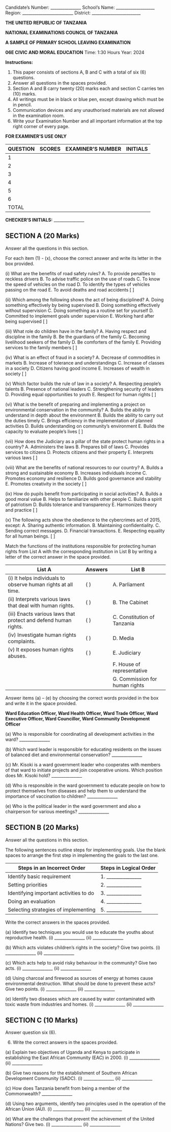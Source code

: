 Candidate’s Number: _______________
School’s Name: ___________________
Region: _________________________
District: ________________________

**THE UNITED REPUBLIC OF TANZANIA**

**NATIONAL EXAMINATIONS COUNCIL OF TANZANIA**

**A SAMPLE OF PRIMARY SCHOOL LEAVING EXAMINATION**

**06E CIVIC AND MORAL EDUCATION**
Time: 1:30 Hours Year: 2024

**Instructions:**

1. This paper consists of sections A, B and C with a total of six (6) questions.
2. Answer all questions in the spaces provided.
3. Section A and B carry twenty (20) marks each and section C carries ten (10) marks.
4. All writings must be in black or blue pen, except drawing which must be in pencil.
5. Communication devices and any unauthorised materials are not allowed in the examination room.
6. Write your Examination Number and all important information at the top right corner of every page.

**FOR EXAMINER’S USE ONLY**

| QUESTION | SCORES | EXAMINER’S NUMBER | INITIALS |
|---|---|---|---|
| 1 |  |  |  |
| 2 |  |  |  |
| 3 |  |  |  |
| 4 |  |  |  |
| 5 |  |  |  |
| 6 |  |  |  |
| TOTAL |  |  |  |

**CHECKER’S INITIALS:** _______________

## SECTION A (20 Marks)
Answer all the questions in this section.

For each item (1) - (x), choose the correct answer and write its letter in the box provided.

(i) What are the benefits of road safety rules?
    A. To provide penalties to reckless drivers
    B. To advise traffic police on the use of roads
    C. To know the speed of vehicles on the road
    D. To identify the types of vehicles passing on the road
    E. To avoid deaths and road accidents
    [  ]

(ii) Which among the following shows the act of being disciplined?
    A. Doing something effectively by being supervised
    B. Doing something effectively without supervision
    C. Doing something as a routine set for yourself
    D. Committed to implement goals under supervision
    E. Working hard after being supervised
    [  ]

(iii) What role do children have in the family?
    A. Having respect and discipline in the family
    B. Be the guardians of the family
    C. Becoming livelihood seekers of the family
    D. Be comforters of the family
    E. Providing services to the family members
    [  ]

(iv) What is an effect of fraud in a society?
    A. Decrease of commodities in markets
    B. Increase of tolerance and understandings
    C. Increase of classes in a society
    D. Citizens having good income
    E. Increases of wealth in society
    [  ]

(v) Which factor builds the rule of law in a society?
    A. Respecting people’s talents
    B. Presence of national leaders
    C. Strengthening security of leaders
    D. Providing equal opportunities to youth
    E. Respect for human rights
    [  ]

(vi) What is the benefit of preparing and implementing a project on environmental conservation in the community?
    A. Builds the ability to understand in depth about the environment
    B. Builds the ability to carry out the duties timely
    C. Brings efficiency in the implementation of planned activities
    D. Builds understanding on community’s environment
    E. Builds the capacity to evaluate people’s lives
    [  ]

(vii) How does the Judiciary as a pillar of the state protect human rights in a country?
    A. Administers the laws
    B. Prepares bill of laws
    C. Provides services to citizens
    D. Protects citizens and their property
    E. Interprets various laws
    [  ]

(viii) What are the benefits of national resources to our country?
    A. Builds a strong and sustainable economy
    B. Increases individuals income
    C. Promotes economy and resilience
    D. Builds good governance and stability
    E. Promotes creativity in the society
    [  ]

(ix) How do pupils benefit from participating in social activities?
    A. Builds a good moral value
    B. Helps to familiarize with other people
    C. Builds a spirit of patriotism
    D. Builds tolerance and transparency
    E. Harmonizes theory and practice
    [  ]

(x) The following acts show the obedience to the cybercrimes act of 2015, except:
    A. Sharing authentic information.
    B. Maintaining confidentiality.
    C. Sending correct messages.
    D. Financial transactions.
    E. Respecting equality for all human beings.
    [  ]

Match the functions of the institutions responsible for protecting human rights from List A with the corresponding institution in List B by writing a letter of the correct answer in the space provided.

| List A | Answers | List B |
|---|---|---|
| (i) It helps individuals to observe human rights at all time. | ( ) | A. Parliament |
| (ii) Interprets various laws that deal with human rights. | ( ) | B. The Cabinet |
| (iii) Enacts various laws that protect and defend human rights. | ( ) | C. Constitution of Tanzania |
| (iv) Investigate human rights complaints. | ( ) | D. Media |
| (v) It exposes human rights abuses. | ( ) | E. Judiciary |
|  |  | F. House of representative |
|  |  | G. Commission for human rights |

Answer items (a) – (e) by choosing the correct words provided in the box and write it in the space provided.

**Ward Education Officer, Ward Health Officer, Ward Trade Officer, Ward Executive Officer, Ward Councillor, Ward Community Development Officer**

(a) Who is responsible for coordinating all development activities in the ward? _______________

(b) Which ward leader is responsible for educating residents on the issues of balanced diet and environmental conservation? _______________

(c) Mr. Kisoki is a ward government leader who cooperates with members of that ward to initiate projects and join cooperative unions. Which position does Mr. Kisoki hold? _______________

(d) Who is responsible in the ward government to educate people on how to protect themselves from diseases and help them to understand the importance of vaccination to children? _______________

(e) Who is the political leader in the ward government and also a chairperson for various meetings? _______________

## SECTION B (20 Marks)
Answer all the questions in this section.

The following sentences outline steps for implementing goals. Use the blank spaces to arrange the first step in implementing the goals to the last one.

| Steps in an Incorrect Order | Steps in Logical Order |
|---|---|
| Identify basic requirement | 1. _______________ |
| Setting priorities | 2. _______________ |
| Identifying important activities to do | 3. _______________ |
| Doing an evaluation | 4. _______________ |
| Selecting strategies of implementing | 5. _______________ |

Write the correct answers in the spaces provided.

(a) Identify two techniques you would use to educate the youths about reproductive health.
    (i) _______________
    (ii) _______________

(b) Which acts violates children’s rights in the society? Give two points.
    (i) _______________
    (ii) _______________

(c) Which acts help to avoid risky behaviour in the community? Give two acts.
    (i) _______________
    (ii) _______________

(d) Using charcoal and firewood as sources of energy at homes cause environmental destruction. What should be done to prevent these acts? Give two points.
    (i) _______________
    (ii) _______________

(e) Identify two diseases which are caused by water contaminated with toxic waste from industries and homes.
    (i) _______________
    (ii) _______________

## SECTION C (10 Marks)
Answer question six (6).

6. Write the correct answers in the spaces provided.

(a) Explain two objectives of Uganda and Kenya to participate in establishing the East African Community (EAC) in 2000.
    (i) _______________
    (ii) _______________

(b) Give two reasons for the establishment of Southern African Development Community (SADC).
    (i) _______________
    (ii) _______________

(c) How does Tanzania benefit from being a member of the Commonwealth? _______________

(d) Using two arguments, identify two principles used in the operation of the African Union (AU).
    (i) _______________
    (ii) _______________

(e) What are the challenges that prevent the achievement of the United Nations? Give two.
    (i) _______________
    (ii) _______________